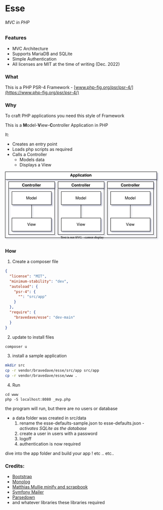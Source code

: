 # Esse

###### MVC in PHP

### Features

* MVC Architecture
* Supports MariaDB and SQLite
* Simple Authentication
* All licenses are MIT at the time of writing (Dec. 2022)

### What

This is a PHP PSR-4 Framework - [www.php-fig.org/psr/psr-4/](https://www.php-fig.org/psr/psr-4/)

### Why

To craft PHP applications you need this style of Framework

This is a **M**odel-**V**iew-**C**ontroller Application in PHP

It:
* Creates an entry point
* Loads php scripts as required
* Calls a Controller
   * Models data
   * Displays a View

![foo](application.drawio.svg "MVC")

### How

1. Create a composer file

```json
{
  "license": "MIT",
  "minimum-stability": "dev",
  "autoload": {
    "psr-4": {
      "": "src/app"
    }
  },
  "require": {
    "bravedave/esse": "dev-main"
  }
}
```

2. update to install files

```bash
composer u
```

3. install a sample application
```bash
mkdir src
cp -r vendor/bravedave/esse/src/app src/app
cp -r vendor/bravedave/esse/www .
```

4. Run

```
cd www
php -S localhost:8080 _mvp.php
```

the program will run, but there are no users or database

* a data folder was created in src/data
  1. rename the esse-defaults-sample.json to esse-defaults.json <em>- activates SQLite as the database</em>
  2. create a user in users with a password
  3. logoff
  4. authentication is now required

dive into the app folder and build your app ! etc .. etc..

### Credits:

* [Bootstrap](https://getbootstrap.com)
* [Monolog](https://seldaek.github.io/monolog/)
* [Matthias Mullie minify and scrapbook](https://github.com/matthiasmullie)
* [Symfony Mailer](https://github.com/symfony/mailer)
* [Parsedown](https://parsedown.org/)
* and whatever libraries these libraries required
